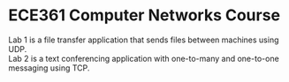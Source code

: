 # ECE361 Computer Networks Course
Lab 1 is a file transfer application that sends files between machines using UDP. \
Lab 2 is a text conferencing application with one-to-many and one-to-one messaging using TCP. 
